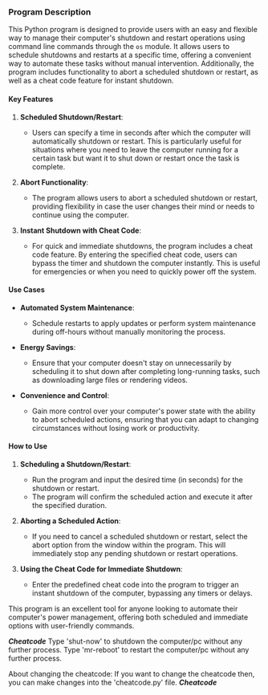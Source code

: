 ### Program Description ###

This Python program is designed to provide users with an easy and flexible way to manage their computer's shutdown and restart operations using command line commands through the `os` module. It allows users to schedule shutdowns and restarts at a specific time, offering a convenient way to automate these tasks without manual intervention. Additionally, the program includes functionality to abort a scheduled shutdown or restart, as well as a cheat code feature for instant shutdown.

#### Key Features ####

1. **Scheduled Shutdown/Restart**:
   - Users can specify a time in seconds after which the computer will automatically shutdown or restart. This is particularly useful for situations where you need to leave the computer running for a certain task but want it to shut down or restart once the task is complete.

2. **Abort Functionality**:
   - The program allows users to abort a scheduled shutdown or restart, providing flexibility in case the user changes their mind or needs to continue using the computer.

3. **Instant Shutdown with Cheat Code**:
   - For quick and immediate shutdowns, the program includes a cheat code feature. By entering the specified cheat code, users can bypass the timer and shutdown the computer instantly. This is useful for emergencies or when you need to quickly power off the system.

#### Use Cases ####

- **Automated System Maintenance**:
  - Schedule restarts to apply updates or perform system maintenance during off-hours without manually monitoring the process.
  
- **Energy Savings**:
  - Ensure that your computer doesn't stay on unnecessarily by scheduling it to shut down after completing long-running tasks, such as downloading large files or rendering videos.

- **Convenience and Control**:
  - Gain more control over your computer's power state with the ability to abort scheduled actions, ensuring that you can adapt to changing circumstances without losing work or productivity.

#### How to Use ####

1. **Scheduling a Shutdown/Restart**:
   - Run the program and input the desired time (in seconds) for the shutdown or restart.
   - The program will confirm the scheduled action and execute it after the specified duration.

2. **Aborting a Scheduled Action**:
   - If you need to cancel a scheduled shutdown or restart, select the abort option from the window within the program. This will immediately stop any pending shutdown or restart operations.

3. **Using the Cheat Code for Immediate Shutdown**:
   - Enter the predefined cheat code into the program to trigger an instant shutdown of the computer, bypassing any timers or delays.

This program is an excellent tool for anyone looking to automate their computer's power management, offering both scheduled and immediate options with user-friendly commands.

*****************************************************************************Cheatcode*****************************************************************************
Type 'shut-now' to shutdown the computer/pc without any further process. 
Type 'mr-reboot' to restart the computer/pc without any further process. 

About changing the cheatcode: 
If you want to change the cheatcode then, you can make changes into the 'cheatcode.py' file. 
*****************************************************************************Cheatcode*****************************************************************************
